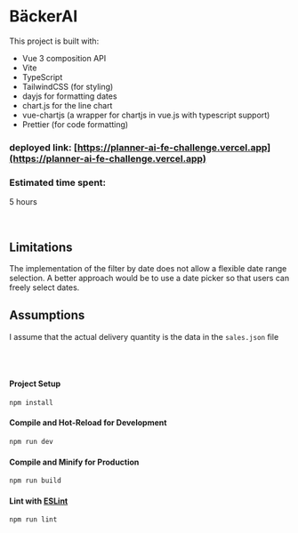 # BäckerAI

This project is built with:

- Vue 3 composition API
- Vite
- TypeScript
- TailwindCSS (for styling)
- dayjs for formatting dates
- chart.js for the line chart
- vue-chartjs (a wrapper for chartjs in vue.js with typescript support)
- Prettier (for code formatting)

### deployed link: [https://planner-ai-fe-challenge.vercel.app](https://planner-ai-fe-challenge.vercel.app)


### Estimated time spent: 
5 hours

<br/>

## Limitations

The implementation of the filter by date does not allow a flexible date range selection. A better approach would be to use a date picker so that users can freely select dates.

## Assumptions

I assume that the actual delivery quantity is the data in the `sales.json` file

<br/>
<br/>

#### Project Setup

```sh
npm install
```

#### Compile and Hot-Reload for Development

```sh
npm run dev
```

#### Compile and Minify for Production

```sh
npm run build
```

#### Lint with [ESLint](https://eslint.org/)

```sh
npm run lint
```
